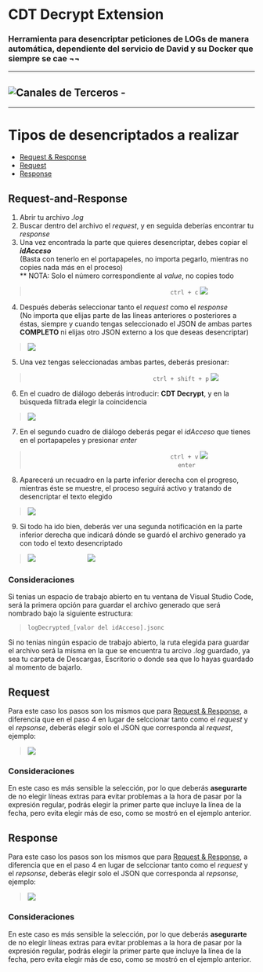 # CDT Decrypt Extension

### Herramienta para desencriptar peticiones de LOGs de manera automática, dependiente del servicio de David y su Docker que siempre se cae ¬¬

---

## ![Canales de Terceros - ](assets/CDT_Logo_Rectangular.png 'Logo Title Text 1')

---

# Tipos de desencriptados a realizar

- [Request & Response](#Request-and-Response)
- [Request](#Request)
- [Response](#Response)

## Request-and-Response

<ol>
  <li>Abrir tu archivo <em>.log</em></li>
  <li>Buscar dentro del archivo el <em>request</em>, y en seguida deberías encontrar tu <em>response</em> <br></li>
  <li>Una vez encontrada la parte que quieres desencriptar, debes copiar el <em><strong>idAcceso</strong></em> <br> (Basta con tenerlo en el portapapeles, no importa pegarlo, mientras no copies nada más en el proceso) <br> ** NOTA: Solo el número correspondiente al <em>value</em>, no copies todo</li>
</ol>

> &nbsp;&nbsp;&nbsp;&nbsp;&nbsp;&nbsp;&nbsp;&nbsp;&nbsp;&nbsp;&nbsp;&nbsp;&nbsp;&nbsp;&nbsp;&nbsp;&nbsp;&nbsp;&nbsp;&nbsp;&nbsp;&nbsp;&nbsp;&nbsp;&nbsp;&nbsp;&nbsp;&nbsp;&nbsp;&nbsp;&nbsp;&nbsp;&nbsp;&nbsp;&nbsp;&nbsp;&nbsp;&nbsp;&nbsp;&nbsp;&nbsp;&nbsp;&nbsp;&nbsp;&nbsp;&nbsp;&nbsp;&nbsp;&nbsp;&nbsp;&nbsp;&nbsp;&nbsp;&nbsp;&nbsp;&nbsp;&nbsp;&nbsp;&nbsp;&nbsp;&nbsp;&nbsp;&nbsp;&nbsp;&nbsp;&nbsp;&nbsp;&nbsp;&nbsp;&nbsp;&nbsp;&nbsp;&nbsp; `ctrl + c` ![](assets/step-by-step/request-and-response/01.png) <br>

<ol start=4>
  <li>Después deberás seleccionar tanto el <em>request</em> como el <em>response</em><br>(No importa que elijas parte de las líneas anteriores o posteriores a éstas, siempre y cuando tengas seleccionado el JSON de ambas partes <strong>COMPLETO</strong> ni elijas otro JSON externo a los que deseas desencriptar)</li>
</ol>

> ![](assets/step-by-step/request-and-response/02.png) <br>

<ol start=5>
  <li>Una vez tengas seleccionadas ambas partes, deberás presionar:</li>
</ol>

> &nbsp;&nbsp;&nbsp;&nbsp;&nbsp;&nbsp;&nbsp;&nbsp;&nbsp;&nbsp;&nbsp;&nbsp;&nbsp;&nbsp;&nbsp;&nbsp;&nbsp;&nbsp;&nbsp;&nbsp;&nbsp;&nbsp;&nbsp;&nbsp;&nbsp;&nbsp;&nbsp;&nbsp;&nbsp;&nbsp;&nbsp;&nbsp;&nbsp;&nbsp;&nbsp;&nbsp;&nbsp;&nbsp;&nbsp;&nbsp;&nbsp;&nbsp;&nbsp;&nbsp;&nbsp;&nbsp;&nbsp;&nbsp;&nbsp;&nbsp;&nbsp;&nbsp;&nbsp;&nbsp;&nbsp;&nbsp;&nbsp;&nbsp;&nbsp;&nbsp;&nbsp;&nbsp;&nbsp;&nbsp; `ctrl + shift + p` ![](assets/step-by-step/request-and-response/03.png) <br>

<ol start=6>
  <li>En el cuadro de diálogo deberás introducir: <strong>CDT Decrypt</strong>, y en la búsqueda filtrada elegir la coincidencia</li>
</ol>

> ![](assets/step-by-step/request-and-response/04.png) <br>

<ol start=7>
  <li>En el segundo cuadro de diálogo deberás pegar el <em>idAcceso</em> que tienes en el portapapeles y presionar <em>enter</em></li>
</ol>

> &nbsp;&nbsp;&nbsp;&nbsp;&nbsp;&nbsp;&nbsp;&nbsp;&nbsp;&nbsp;&nbsp;&nbsp;&nbsp;&nbsp;&nbsp;&nbsp;&nbsp;&nbsp;&nbsp;&nbsp;&nbsp;&nbsp;&nbsp;&nbsp;&nbsp;&nbsp;&nbsp;&nbsp;&nbsp;&nbsp;&nbsp;&nbsp;&nbsp;&nbsp;&nbsp;&nbsp;&nbsp;&nbsp;&nbsp;&nbsp;&nbsp;&nbsp;&nbsp;&nbsp;&nbsp;&nbsp;&nbsp;&nbsp;&nbsp;&nbsp;&nbsp;&nbsp;&nbsp;&nbsp;&nbsp;&nbsp;&nbsp;&nbsp;&nbsp;&nbsp;&nbsp;&nbsp;&nbsp;&nbsp;&nbsp;&nbsp;&nbsp;&nbsp;&nbsp;&nbsp;&nbsp;&nbsp;&nbsp; `ctrl + v` ![](assets/step-by-step/request-and-response/05.png) &nbsp;&nbsp;&nbsp;&nbsp;&nbsp;&nbsp;&nbsp;&nbsp;&nbsp;&nbsp;&nbsp;&nbsp;&nbsp;&nbsp;&nbsp;&nbsp;&nbsp;&nbsp;&nbsp;&nbsp;&nbsp;&nbsp;&nbsp;&nbsp;&nbsp;&nbsp;&nbsp;&nbsp;&nbsp;&nbsp;&nbsp;&nbsp;&nbsp;&nbsp;&nbsp;&nbsp;&nbsp;&nbsp;&nbsp;&nbsp;&nbsp;&nbsp;&nbsp;&nbsp;&nbsp;&nbsp;&nbsp;&nbsp;&nbsp;&nbsp;&nbsp;&nbsp;&nbsp;&nbsp;&nbsp;&nbsp;&nbsp;&nbsp;&nbsp;&nbsp;&nbsp;&nbsp;&nbsp;&nbsp;&nbsp;&nbsp;&nbsp;&nbsp;&nbsp;&nbsp;&nbsp;&nbsp;&nbsp;&nbsp;&nbsp;&nbsp;&nbsp; `enter` <br>

<ol start=8>
  <li>Aparecerá un recuadro en la parte inferior derecha con el progreso, mientras éste se muestre, el proceso seguirá activo y tratando de desencriptar el texto elegido</li>
</ol>

> ![](assets/step-by-step/request-and-response/06.png) <br>

<ol start=9>
  <li>Si todo ha ido bien, deberás ver una segunda notificación en la parte inferior derecha que indicará dónde se guardó el archivo generado ya con todo el texto desencriptado</li>
</ol>

> ![](assets/step-by-step/request-and-response/07.png) &nbsp;&nbsp;&nbsp;&nbsp;&nbsp;&nbsp;&nbsp;&nbsp;&nbsp;&nbsp;&nbsp;&nbsp;&nbsp;&nbsp;&nbsp;&nbsp;&nbsp;&nbsp;&nbsp;&nbsp;&nbsp;&nbsp;&nbsp;&nbsp;&nbsp; ![](assets/step-by-step/request-and-response/08.png) <br>

### Consideraciones

Si tenias un espacio de trabajo abierto en tu ventana de Visual Studio Code, será la primera opción para guardar el archivo generado que será nombrado bajo la siguiente estructura:

> `logDecrypted_[valor del idAcceso].jsonc`

Si no tenias ningún espacio de trabajo abierto, la ruta elegida para guardar el archivo será la misma en la que se encuentra tu arcivo <em>.log</em> guardado, ya sea tu carpeta de Descargas, Escritorio o donde sea que lo hayas guardado al momento de bajarlo.

## Request

Para este caso los pasos son los mismos que para [Request & Response](#Request-and-Response), a diferencia que en el paso 4 en lugar de selccionar tanto como el <em>request</em> y el <em>repsonse</em>, deberás elegir solo el JSON que corresponda al <em>request</em>, ejemplo:

> ![](assets/step-by-step/request/01.png) <br>

### Consideraciones

En este caso es más sensible la selección, por lo que deberás <strong>asegurarte</strong> de no elegir líneas extras para evitar problemas a la hora de pasar por la expresión regular, podrás elegir la primer parte que incluye la línea de la fecha, pero evita elegir más de eso, como se mostró en el ejemplo anterior.

## Response

Para este caso los pasos son los mismos que para [Request & Response](#Request-and-Response), a diferencia que en el paso 4 en lugar de selccionar tanto como el <em>request</em> y el <em>repsonse</em>, deberás elegir solo el JSON que corresponda al <em>repsonse</em>, ejemplo:

> ![](assets/step-by-step/response/01.png) <br>

### Consideraciones

En este caso es más sensible la selección, por lo que deberás <strong>asegurarte</strong> de no elegir líneas extras para evitar problemas a la hora de pasar por la expresión regular, podrás elegir la primer parte que incluye la línea de la fecha, pero evita elegir más de eso, como se mostró en el ejemplo anterior.

